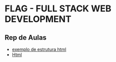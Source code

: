 # FLAG - FULL STACK WEB DEVELOPMENT
## Rep de Aulas

- [exemplo de estrutura html](/ex_de_estrutura_html/)
- [Html](/html/)
